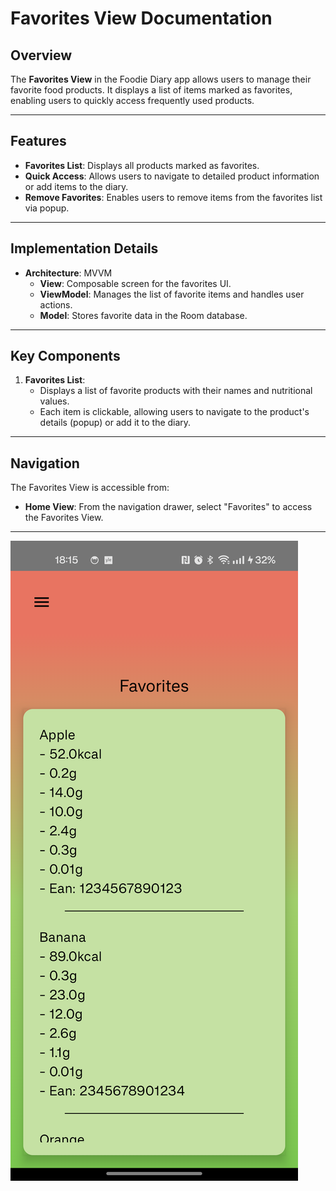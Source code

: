 # Favorites View Documentation

## Overview
The **Favorites View** in the Foodie Diary app allows users to manage their favorite food products. It displays a list of items marked as favorites, enabling users to quickly access frequently used products.

---

## Features
- **Favorites List**: Displays all products marked as favorites.
- **Quick Access**: Allows users to navigate to detailed product information or add items to the diary.
- **Remove Favorites**: Enables users to remove items from the favorites list via popup.

---

## Implementation Details
- **Architecture**: MVVM
  - **View**: Composable screen for the favorites UI.
  - **ViewModel**: Manages the list of favorite items and handles user actions.
  - **Model**: Stores favorite data in the Room database.

---

## Key Components
1. **Favorites List**:
   - Displays a list of favorite products with their names and nutritional values.
   - Each item is clickable, allowing users to navigate to the product's details (popup) or add it to the diary.

---

## Navigation
The Favorites View is accessible from:
- **Home View**: From the navigation drawer, select "Favorites" to access the Favorites View.

---

![Favorites](/docs/images/favorites.png)